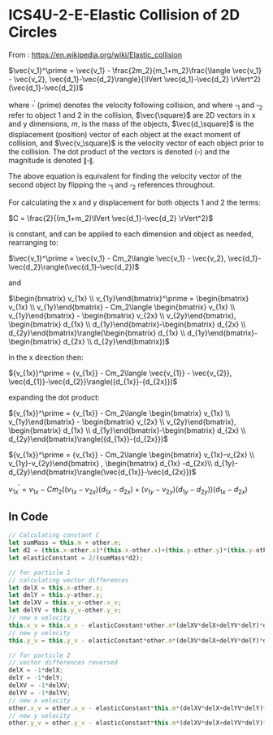 # ICS4U-2-E-Elastic Collision of 2D Circles

From : https://en.wikipedia.org/wiki/Elastic_collision

$\vec{v_1}^\prime = \vec{v_1} - \frac{2m_2}{m_1+m_2}\frac{\langle \vec{v_1} - \vec{v_2}, \vec{d_1}-\vec{d_2}\rangle}{\lVert \vec{d_1}-\vec{d_2} \rVert^2}(\vec{d_1}-\vec{d_2})$

where $\square^\prime$ (prime) denotes the velocity following collision, and where $\square_1$ and $\square_2$ refer to object 1 and 2 in the collision, $\vec{\square}$ are 2D vectors in x and y dimensions, $m_\square$ is the mass of the objects, $\vec{d_\square}$ is the displacement (position) vector of each object at the exact moment of collision, and $\vec{v_\square}$ is the velocity vector of each object prior to the collision. The dot product of the vectors is denoted $\langle\square\rangle$ and the magnitude is denoted $\lVert \square \rVert$.



The above equation is equivalent for finding the velocity vector of the second object by flipping the  $\square_1$ and $\square_2$ references throughout.

For calculating the x and y displacement for both objects 1 and 2 the terms:

$C = \frac{2}{(m_1+m_2)\lVert \vec{d_1}-\vec{d_2} \rVert^2}$

is constant, and can be applied to each dimension and object as needed, rearranging to:

$\vec{v_1}^\prime = \vec{v_1} - Cm_2\langle \vec{v_1} - \vec{v_2}, \vec{d_1}-\vec{d_2}\rangle(\vec{d_1}-\vec{d_2})$

and

$\begin{bmatrix} v_{1x} \\ v_{1y}\end{bmatrix}^\prime = \begin{bmatrix} v_{1x} \\ v_{1y}\end{bmatrix} - Cm_2\langle \begin{bmatrix} v_{1x} \\ v_{1y}\end{bmatrix} - \begin{bmatrix} v_{2x} \\ v_{2y}\end{bmatrix}, \begin{bmatrix} d_{1x} \\ d_{1y}\end{bmatrix}-\begin{bmatrix} d_{2x} \\ d_{2y}\end{bmatrix}\rangle(\begin{bmatrix} d_{1x} \\ d_{1y}\end{bmatrix}-\begin{bmatrix} d_{2x} \\ d_{2y}\end{bmatrix})$

in the x direction then:

${v_{1x}}^\prime = {v_{1x}} - Cm_2\langle \vec{v_{1}} - \vec{v_{2}}, \vec{d_{1}}-\vec{d_{2}}\rangle({d_{1x}}-{d_{2x}})$

expanding the dot product:

${v_{1x}}^\prime = {v_{1x}} - Cm_2\langle \begin{bmatrix} v_{1x} \\ v_{1y}\end{bmatrix} - \begin{bmatrix} v_{2x} \\ v_{2y}\end{bmatrix}, \begin{bmatrix} d_{1x} \\ d_{1y}\end{bmatrix}-\begin{bmatrix} d_{2x} \\ d_{2y}\end{bmatrix}\rangle({d_{1x}}-{d_{2x}})$

${v_{1x}}^\prime = {v_{1x}} - Cm_2\langle \begin{bmatrix} v_{1x}-v_{2x} \\ v_{1y}-v_{2y}\end{bmatrix} , \begin{bmatrix} d_{1x} -d_{2x}\\ d_{1y}-d_{2y}\end{bmatrix}\rangle(\vec{d_{1x}}-\vec{d_{2x}})$

${v_{1x}}^\prime = {v_{1x}} - Cm_2\bigl((v_{1x}-v_{2x})(d_{1x}-d_{2x})+(v_{1y}-v_{2y})(d_{1y}-d_{2y})\bigr)({d_{1x}}-{d_{2x}})$



## In Code

```javascript
// Calculating constant C
let sumMass = this.m + other.m;
let d2 = (this.x-other.x)*(this.x-other.x)+(this.y-other.y)*(this.y-other.y);
let elasticConstant = 2/(sumMass*d2);

// for particle 1
// calculating vector differences
let delX = this.x-other.x;
let delY = this.y-other.y;
let delXV = this.x_v-other.x_v;
let delYV = this.y_v-other.y_v;
// new x velocity
this.x_v = this.x_v - elasticConstant*other.m*(delXV*delX+delYV*delY)*delX;
// new y velocity
this.y_v = this.y_v - elasticConstant*other.m*(delXV*delX+delYV*delY)*delY;

// for particle 2
// vector differences reversed
delX = -1*delX;
delY = -1*delY;
delXV = -1*delXV;
delYV = -1*delYV;
// new x velocity
other.x_v = other.x_v - elasticConstant*this.m*(delXV*delX+delYV*delY)*delX;
// new y velocity
other.y_v = other.y_v - elasticConstant*this.m*(delXV*delX+delYV*delY)*delY;

```





